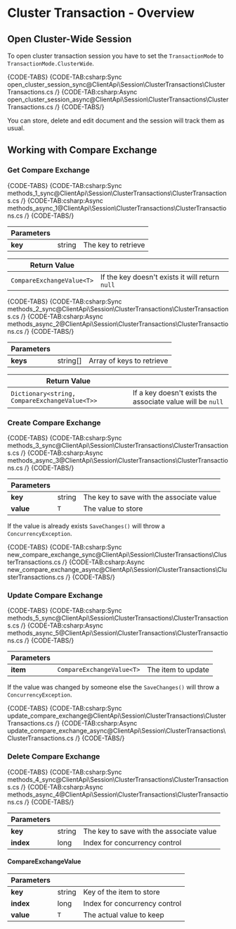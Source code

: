 # Cluster Transaction - Overview

## Open Cluster-Wide Session

To open cluster transaction session you have to set the `TransactionMode` to `TransactionMode.ClusterWide`.

{CODE-TABS}
{CODE-TAB:csharp:Sync open_cluster_session_sync@ClientApi\Session\ClusterTransactions\ClusterTransactions.cs /}
{CODE-TAB:csharp:Async open_cluster_session_async@ClientApi\Session\ClusterTransactions\ClusterTransactions.cs /}
{CODE-TABS/}

You can store, delete and edit document and the session will track them as usual.

## Working with Compare Exchange


### Get Compare Exchange

{CODE-TABS}
{CODE-TAB:csharp:Sync methods_1_sync@ClientApi\Session\ClusterTransactions\ClusterTransactions.cs /}
{CODE-TAB:csharp:Async methods_async_1@ClientApi\Session\ClusterTransactions\ClusterTransactions.cs /}
{CODE-TABS/}

| Parameters | | |
| ------------- | ------------- | ----- |
| **key** | string | The key to retrieve |

| Return Value | |
| ------------- | ----- |
| `CompareExchangeValue<T>`| If the key doesn't exists it will return `null` |

{CODE-TABS}
{CODE-TAB:csharp:Sync methods_2_sync@ClientApi\Session\ClusterTransactions\ClusterTransactions.cs /}
{CODE-TAB:csharp:Async methods_async_2@ClientApi\Session\ClusterTransactions\ClusterTransactions.cs /}
{CODE-TABS/}

| Parameters | | |
| ------------- | ------------- | ----- |
| **keys** | string[] | Array of keys to retrieve |

| Return Value | |
| ------------- | ----- |
| `Dictionary<string, CompareExchangeValue<T>>` | If a key doesn't exists the associate value will be `null` |

### Create Compare Exchange

{CODE-TABS}
{CODE-TAB:csharp:Sync methods_3_sync@ClientApi\Session\ClusterTransactions\ClusterTransactions.cs /}
{CODE-TAB:csharp:Async methods_async_3@ClientApi\Session\ClusterTransactions\ClusterTransactions.cs /}
{CODE-TABS/}

| Parameters | | |
| ------------- | ------------- | ----- |
| **key** | string | The key to save with the associate value |
| **value** | `T` | The value to store |

If the value is already exists `SaveChanges()` will throw a `ConcurrencyException`.

{CODE-TABS}
{CODE-TAB:csharp:Sync new_compare_exchange_sync@ClientApi\Session\ClusterTransactions\ClusterTransactions.cs /}
{CODE-TAB:csharp:Async new_compare_exchange_async@ClientApi\Session\ClusterTransactions\ClusterTransactions.cs /}
{CODE-TABS/}

### Update Compare Exchange

{CODE-TABS}
{CODE-TAB:csharp:Sync methods_5_sync@ClientApi\Session\ClusterTransactions\ClusterTransactions.cs /}
{CODE-TAB:csharp:Async methods_async_5@ClientApi\Session\ClusterTransactions\ClusterTransactions.cs /}
{CODE-TABS/}

| Parameters | | |
| ------------- | ------------- | ----- |
| **item** | `CompareExchangeValue<T>` | The item to update |

If the value was changed by someone else the `SaveChanges()` will throw a `ConcurrencyException`.

{CODE-TABS}
{CODE-TAB:csharp:Sync update_compare_exchange@ClientApi\Session\ClusterTransactions\ClusterTransactions.cs /}
{CODE-TAB:csharp:Async update_compare_exchange_async@ClientApi\Session\ClusterTransactions\ClusterTransactions.cs /}
{CODE-TABS/}

### Delete Compare Exchange

{CODE-TABS}
{CODE-TAB:csharp:Sync methods_4_sync@ClientApi\Session\ClusterTransactions\ClusterTransactions.cs /}
{CODE-TAB:csharp:Async methods_async_4@ClientApi\Session\ClusterTransactions\ClusterTransactions.cs /}
{CODE-TABS/}

| Parameters | | |
| ------------- | ------------- | ----- |
| **key** | string | The key to save with the associate value |
| **index** | long | Index for concurrency control |

#### CompareExchangeValue

| Parameters | | |
| ------------- | ------------- | ----- |
| **key** | string | Key of the item to store |
| **index** | long | Index for concurrency control |
| **value** | `T` | The actual value to keep |